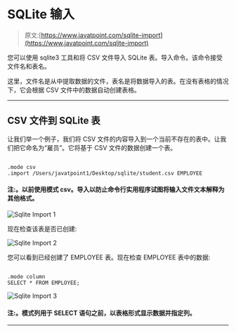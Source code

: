 # SQLite 输入

> 原文:[https://www.javatpoint.com/sqlite-import](https://www.javatpoint.com/sqlite-import)

您可以使用 sqlite3 工具和将 CSV 文件导入 SQLite 表。导入命令。该命令接受文件名和表名。

这里，文件名是从中提取数据的文件，表名是将数据导入的表。在没有表格的情况下，它会根据 CSV 文件中的数据自动创建表格。

* * *

## CSV 文件到 SQLite 表

让我们举一个例子，我们将 CSV 文件的内容导入到一个当前不存在的表中。让我们把它命名为“雇员”。它将基于 CSV 文件的数据创建一个表。

```

.mode csv
.import /Users/javatpoint1/Desktop/sqlite/student.csv EMPLOYEE 

```

#### 注:。以前使用模式 csv。导入以防止命令行实用程序试图将输入文件文本解释为其他格式。

![Sqlite Import 1](../Images/df0f4e74ef2fbb86a53a5114b2e1d09a.png)

现在检查该表是否已创建:

![Sqlite Import 2](../Images/c56bf649cd024f443b68c10a2100c798.png)

您可以看到已经创建了 EMPLOYEE 表。现在检查 EMPLOYEE 表中的数据:

```

.mode column
SELECT * FROM EMPLOYEE; 

```

![Sqlite Import 3](../Images/ea8713daceb1aa139c9122869dfe971f.png)

#### 注:。模式列用于 SELECT 语句之前，以表格形式显示数据并指定列。

* * *
